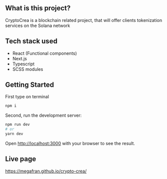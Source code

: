 ## What is this project?

CryptoCrea is a blockchain related project, that will offer clients tokenization services on the Solana
network

## Tech stack used

- React (Functional components)
- Next.js
- Typescript
- SCSS modules

## Getting Started

First type on terminal

```bash
npm i
```
Second, run the development server:

```bash
npm run dev
# or
yarn dev
```

Open [http://localhost:3000](http://localhost:3000) with your browser to see the result.

## Live page

https://megafran.github.io/crypto-crea/
